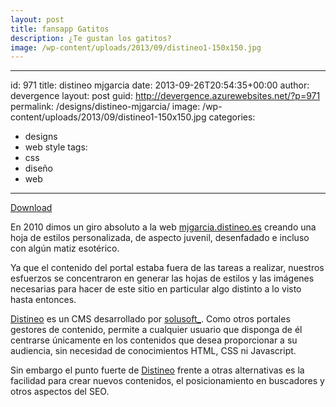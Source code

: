 ```yaml
---
layout: post
title: fansapp Gatitos
description: ¿Te gustan los gatitos?
image: /wp-content/uploads/2013/09/distineo1-150x150.jpg
---
```

---
id: 971
title: distineo mjgarcia
date: 2013-09-26T20:54:35+00:00
author: devergence
layout: post
guid: http://devergence.azurewebsites.net/?p=971
permalink: /designs/distineo-mjgarcia/
image: /wp-content/uploads/2013/09/distineo1-150x150.jpg
categories:
  - designs
  - web style
tags:
  - css
  - diseño
  - web
---
<div class="postlinks">
  <a class="headerweb" href="#" target="_blank" rel="nofollow">Download</a>
</div>

En 2010 dimos un giro absoluto a la web [mjgarcia.distineo.es](# "mjgarcia.distineo.es") creando una hoja de estilos personalizada, de aspecto juvenil, desenfadado e incluso con algún matiz esotérico.

Ya que el contenido del portal estaba fuera de las tareas a realizar, nuestros esfuerzos se concentraron en generar las hojas de estilos y las imágenes necesarias para hacer de este sitio en particular algo distinto a lo visto hasta entonces.

<div class="more">
</div>

<!--more-->

[Distineo](http://www.distineo.es/ "Distineo") es un CMS desarrollado por [solusoft_](http://www.solusoft.es/ "solusoft"). Como otros portales gestores de contenido, permite a cualquier usuario que disponga de él centrarse únicamente en los contenidos que desea proporcionar a su audiencia, sin necesidad de conocimientos HTML, CSS ni Javascript.

Sin embargo el punto fuerte de [Distineo](http://www.distineo.es/ "Distineo") frente a otras alternativas es la facilidad para crear nuevos contenidos, el posicionamiento en buscadores y otros aspectos del SEO.